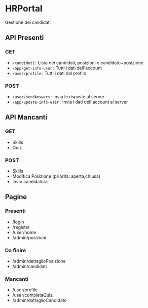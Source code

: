 # HRPortal
Gestione dei candidati


## API Presenti

### GET

- `/candidati:` Lista dei candidati, posizioni e candidato+posizione
- `/app/get-info-user:` Tutti i dati dell'account
- `/user/profile:` Tutti i dati del profilo

### POST

- `/user/sendAnswers:` Invia le risposte al server
- `/app/update-info-user:` Invia i dati dell'account al server

## API Mancanti

### GET

- Skills
- Quiz

### POST

- Skills
- Modifica Posizione (priorità: aperta,chiusa)
- Invio candidatura

## Pagine

### Presenti

- /login
- /register
- /user/home
- /admin/posizioni

### Da finire

- /admin/dettaglioPosizione
- /admin/candidati

### Mancanti

- /user/profile
- /user/completaQuiz
- /admin/dattaglioCandidato